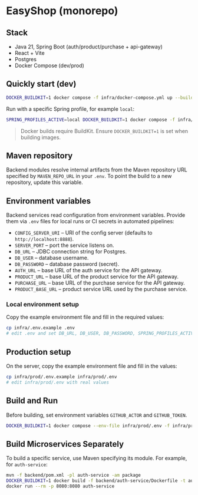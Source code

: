 # EasyShop (monorepo)

## Stack
- Java 21, Spring Boot (auth/product/purchase + api-gateway)
- React + Vite
- Postgres
- Docker Compose (dev/prod)

## Quickly start (dev)
```bash
DOCKER_BUILDKIT=1 docker compose -f infra/docker-compose.yml up --build
```

Run with a specific Spring profile, for example `local`:

```bash
SPRING_PROFILES_ACTIVE=local DOCKER_BUILDKIT=1 docker compose -f infra/docker-compose.yml up --build
```

> Docker builds require BuildKit. Ensure `DOCKER_BUILDKIT=1` is set when building images.

## Maven repository

Backend modules resolve internal artifacts from the Maven repository URL
specified by `MAVEN_REPO_URL` in your `.env`. To point the build to a new
repository, update this variable.

## Environment variables

Backend services read configuration from environment variables. Provide them via
`.env` files for local runs or CI secrets in automated pipelines:

- `CONFIG_SERVER_URI` – URI of the config server (defaults to `http://localhost:8888`).
- `SERVER_PORT` – port the service listens on.
- `DB_URL` – JDBC connection string for Postgres.
- `DB_USER` – database username.
- `DB_PASSWORD` – database password (secret).
- `AUTH_URL` – base URL of the auth service for the API gateway.
- `PRODUCT_URL` – base URL of the product service for the API gateway.
- `PURCHASE_URL` – base URL of the purchase service for the API gateway.
- `PRODUCT_BASE_URL` – product service URL used by the purchase service.

### Local environment setup

Copy the example environment file and fill in the required values:

```bash
cp infra/.env.example .env
# edit .env and set DB_URL, DB_USER, DB_PASSWORD, SPRING_PROFILES_ACTIVE, IMAGE_VERSION, DOCKER_REGISTRY, CONFIG_SERVER_USER, CONFIG_SERVER_PASSWORD, etc.
```

## Production setup

On the server, copy the example environment file and fill in the values:

```bash
cp infra/prod/.env.example infra/prod/.env
# edit infra/prod/.env with real values
```

## Build and Run

Before building, set environment variables `GITHUB_ACTOR` and `GITHUB_TOKEN`.

```bash
DOCKER_BUILDKIT=1 docker compose --env-file infra/prod/.env -f infra/prod/docker-compose.prod.yml build
```

## Build Microservices Separately

To build a specific service, use Maven specifying its module. For example, for `auth-service`:

```bash
mvn -f backend/pom.xml -pl auth-service -am package
DOCKER_BUILDKIT=1 docker build -f backend/auth-service/Dockerfile -t auth-service backend
docker run --rm -p 8080:8080 auth-service
```
